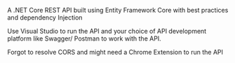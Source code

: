 A .NET Core REST API built using Entity Framework Core with best practices and dependency Injection

Use Visual Studio to run the API and your choice of API development platform like Swagger/ Postman to work with the API.

Forgot to resolve CORS and might need a Chrome Extension to run the API
